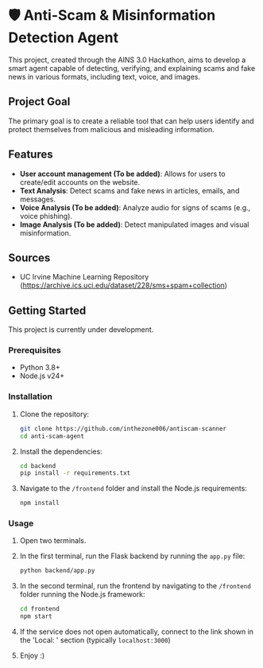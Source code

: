 # 🛡️ Anti-Scam & Misinformation Detection Agent

This project, created through the AINS 3.0 Hackathon, aims to develop a smart agent capable of detecting, verifying, and explaining scams and fake news in various formats, including text, voice, and images.

## Project Goal

The primary goal is to create a reliable tool that can help users identify and protect themselves from malicious and misleading information.

## Features

- **User account management (To be added)**: Allows for users to create/edit accounts on the website.
- **Text Analysis**: Detect scams and fake news in articles, emails, and messages.
- **Voice Analysis (To be added)**: Analyze audio for signs of scams (e.g., voice phishing).
- **Image Analysis (To be added)**: Detect manipulated images and visual misinformation.

## Sources
* UC Irvine Machine Learning Repository (https://archive.ics.uci.edu/dataset/228/sms+spam+collection)

## Getting Started

This project is currently under development.

### Prerequisites

- Python 3.8+
- Node.js v24+

### Installation

1. Clone the repository:
   ```bash
   git clone https://github.com/inthezone006/antiscam-scanner
   cd anti-scam-agent
   ```

2. Install the dependencies:
   ```bash
   cd backend
   pip install -r requirements.txt
   ```

3. Navigate to the `/frontend` folder and install the Node.js requirements:
   ```bash
   npm install
   ```

### Usage

1. Open two terminals.

2. In the first terminal, run the Flask backend by running the `app.py` file:
   ```bash
   python backend/app.py
   ```

3. In the second terminal, run the frontend by navigating to the `/frontend` folder running the Node.js framework:
   ```bash
   cd frontend
   npm start
   ```

4. If the service does not open automatically, connect to the link shown in the 'Local: ' section (typically `localhost:3000`)

5. Enjoy :)